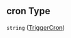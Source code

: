 ## cron Type

`string` ([TriggerCron](definitions-definitions-action-properties-trigger-properties-triggercron.md))
